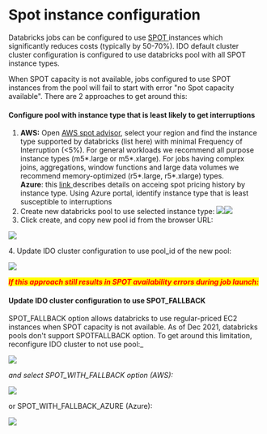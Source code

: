 # Spot instance configuration

Databricks jobs can be configured to use [SPOT ](https://aws.amazon.com/ec2/spot/)instances which significantly reduces costs (typically by 50-70%). IDO default cluster cluster configuration is configured to use databricks pool with all SPOT instance types.

When SPOT capacity is not available, jobs configured to use SPOT instances from the pool will fail to start with error "no Spot capacity available".  There are 2 approaches to get around this:

#### Configure pool with instance type that is least likely to get interruptions

1. **AWS:** Open [AWS spot advisor](https://aws.amazon.com/ec2/spot/instance-advisor/), select your region and find the instance type supported by databricks (list here) with minimal Frequency of Interruption (<5%). For general workloads we recommend all purpose instance types (m5\*.large or m5\*.xlarge). For jobs having complex joins, aggregations, window functions and large data volumes we recommend memory-optimized (r5\*.large, r5\*.xlarge) types.\
   **Azure**:  this [link ](https://databricks.com/blog/2021/05/25/leverage-unused-compute-capacity-for-data-ai-with-azure-spot-instances-and-azure-databricks.html)describes details on acceing spot pricing history by instance type. Using Azure portal, identify instance type that is least susceptible to interruptions&#x20;
2. Create new databricks pool to use selected instance type: ![](<../../../../.gitbook/assets/image (380) (1) (1) (1) (1).png>)![](<../../../../.gitbook/assets/image (381) (1) (1) (1) (1) (1).png>)
3. Click create, and copy new pool id from the browser URL:

![](<../../../../.gitbook/assets/image (378) (1) (1).png>)

&#x20; 4\. Update IDO cluster configuration to use pool\_id of the new pool:

![](<../../../../.gitbook/assets/image (384) (1) (1).png>)

_<mark style="color:red;">**If this approach still results in SPOT availability errors during job launch:**</mark>_&#x20;

#### Update IDO cluster configuration to use SPOT\_FALLBACK

SPOT_FALLBACK option allows databricks to use regular-priced EC2 instances when SPOT capacity is not available. As of Dec 2021, databricks pools don't support SPOTFALLBACK option. To get around this limitation, reconfigure IDO cluster to not use pool:_&#x20;

![](<../../../../.gitbook/assets/image (383) (1) (1) (1).png>)

&#x20;_and select SPOT\_WITH\_FALLBACK option (AWS):_

![](<../../../../.gitbook/assets/image (378) (1).png>)

or SPOT\_WITH\_FALLBACK\_AZURE (Azure):&#x20;

![](<../../../../.gitbook/assets/image (376).png>)
